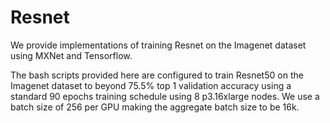 # Resnet 
We provide implementations of training Resnet on the Imagenet dataset using MXNet and Tensorflow. 

The bash scripts provided here are configured to train Resnet50 on the Imagenet dataset to beyond 75.5% top 1 validation accuracy using a standard 90 epochs training schedule using 8 p3.16xlarge nodes. We use a batch size of 256 per GPU making the aggregate batch size to be 16k.
